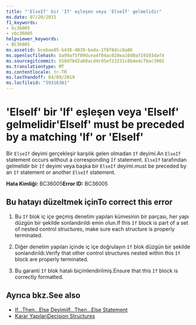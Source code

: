 ```yaml
---
title: "'ElseIf' bir 'If' eşleşen veya 'ElseIf' gelmelidir"
ms.date: 07/20/2015
f1_keywords:
- bc36005
- vbc36005
helpviewer_keywords:
- BC36005
ms.assetid: bcebae85-b438-4839-bada-2f8f8dcc8a86
ms.openlocfilehash: ba99af5f09dcea4f04ac020ea10d0a719193daf4
ms.sourcegitcommit: 558d78d2a68acd4c95ef23231c8b4e4c7bac3902
ms.translationtype: MT
ms.contentlocale: tr-TR
ms.lasthandoff: 04/09/2019
ms.locfileid: "59316381"
---
```

# <a name="elseif-must-be-preceded-by-a-matching-if-or-elseif"></a><span data-ttu-id="7cb97-102">'ElseIf' bir 'If' eşleşen veya 'ElseIf' gelmelidir</span><span class="sxs-lookup"><span data-stu-id="7cb97-102">'ElseIf' must be preceded by a matching 'If' or 'ElseIf'</span></span>
<span data-ttu-id="7cb97-103">Bir `ElseIf` deyimi gerçekleşir karşılık gelen olmadan `If` deyimi.</span><span class="sxs-lookup"><span data-stu-id="7cb97-103">An `ElseIf` statement occurs without a corresponding `If` statement.</span></span> `ElseIf` <span data-ttu-id="7cb97-104">tarafından gelmelidir bir `If` deyimi veya başka bir `ElseIf` deyimi.</span><span class="sxs-lookup"><span data-stu-id="7cb97-104">must be preceded by an `If` statement or another `ElseIf` statement.</span></span>  
  
 <span data-ttu-id="7cb97-105">**Hata Kimliği:** BC36005</span><span class="sxs-lookup"><span data-stu-id="7cb97-105">**Error ID:** BC36005</span></span>  
  
## <a name="to-correct-this-error"></a><span data-ttu-id="7cb97-106">Bu hatayı düzeltmek için</span><span class="sxs-lookup"><span data-stu-id="7cb97-106">To correct this error</span></span>  
  
1. <span data-ttu-id="7cb97-107">Bu `If` blok iç içe geçmiş denetim yapıları kümesinin bir parçası, her yapı düzgün bir şekilde sonlandırıldı emin olun.</span><span class="sxs-lookup"><span data-stu-id="7cb97-107">If this `If` block is part of a set of nested control structures, make sure each structure is properly terminated.</span></span>  
  
2. <span data-ttu-id="7cb97-108">Diğer denetim yapıları içinde iç içe doğrulayın `If` blok düzgün bir şekilde sonlandırıldı.</span><span class="sxs-lookup"><span data-stu-id="7cb97-108">Verify that other control structures nested within this `If` block are properly terminated.</span></span>  
  
3. <span data-ttu-id="7cb97-109">Bu garanti `If` blok hatalı biçimlendirilmiş.</span><span class="sxs-lookup"><span data-stu-id="7cb97-109">Ensure that this `If` block is correctly formatted.</span></span>  
  
## <a name="see-also"></a><span data-ttu-id="7cb97-110">Ayrıca bkz.</span><span class="sxs-lookup"><span data-stu-id="7cb97-110">See also</span></span>

- [<span data-ttu-id="7cb97-111">If...Then...Else Deyimi</span><span class="sxs-lookup"><span data-stu-id="7cb97-111">If...Then...Else Statement</span></span>](../../visual-basic/language-reference/statements/if-then-else-statement.md)
- [<span data-ttu-id="7cb97-112">Karar Yapıları</span><span class="sxs-lookup"><span data-stu-id="7cb97-112">Decision Structures</span></span>](../../visual-basic/programming-guide/language-features/control-flow/decision-structures.md)
